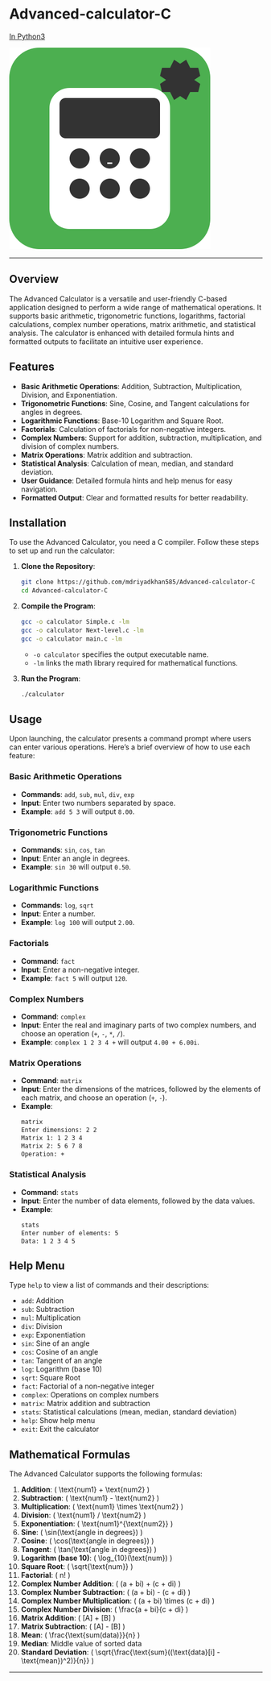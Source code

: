 # Advanced-calculator-C
[In Python3](https://github.com/mdriyadkhan585/Advanced_calculator)

![Python calculate Logo](logo.svg)

---

## Overview

The Advanced Calculator is a versatile and user-friendly C-based application designed to perform a wide range of mathematical operations. It supports basic arithmetic, trigonometric functions, logarithms, factorial calculations, complex number operations, matrix arithmetic, and statistical analysis. The calculator is enhanced with detailed formula hints and formatted outputs to facilitate an intuitive user experience.

## Features

- **Basic Arithmetic Operations**: Addition, Subtraction, Multiplication, Division, and Exponentiation.
- **Trigonometric Functions**: Sine, Cosine, and Tangent calculations for angles in degrees.
- **Logarithmic Functions**: Base-10 Logarithm and Square Root.
- **Factorials**: Calculation of factorials for non-negative integers.
- **Complex Numbers**: Support for addition, subtraction, multiplication, and division of complex numbers.
- **Matrix Operations**: Matrix addition and subtraction.
- **Statistical Analysis**: Calculation of mean, median, and standard deviation.
- **User Guidance**: Detailed formula hints and help menus for easy navigation.
- **Formatted Output**: Clear and formatted results for better readability.

## Installation

To use the Advanced Calculator, you need a C compiler. Follow these steps to set up and run the calculator:

1. **Clone the Repository**:
   ```bash
   git clone https://github.com/mdriyadkhan585/Advanced-calculator-C
   cd Advanced-calculator-C
   ```

2. **Compile the Program**:
   ```bash
   gcc -o calculator Simple.c -lm
   gcc -o calculator Next-level.c -lm
   gcc -o calculator main.c -lm
   ```

   - `-o calculator` specifies the output executable name.
   - `-lm` links the math library required for mathematical functions.

3. **Run the Program**:
   ```bash
   ./calculator
   ```

## Usage

Upon launching, the calculator presents a command prompt where users can enter various operations. Here’s a brief overview of how to use each feature:

### Basic Arithmetic Operations

- **Commands**: `add`, `sub`, `mul`, `div`, `exp`
- **Input**: Enter two numbers separated by space.
- **Example**: `add 5 3` will output `8.00`.

### Trigonometric Functions

- **Commands**: `sin`, `cos`, `tan`
- **Input**: Enter an angle in degrees.
- **Example**: `sin 30` will output `0.50`.

### Logarithmic Functions

- **Commands**: `log`, `sqrt`
- **Input**: Enter a number.
- **Example**: `log 100` will output `2.00`.

### Factorials

- **Command**: `fact`
- **Input**: Enter a non-negative integer.
- **Example**: `fact 5` will output `120`.

### Complex Numbers

- **Command**: `complex`
- **Input**: Enter the real and imaginary parts of two complex numbers, and choose an operation (`+`, `-`, `*`, `/`).
- **Example**: `complex 1 2 3 4 +` will output `4.00 + 6.00i`.

### Matrix Operations

- **Command**: `matrix`
- **Input**: Enter the dimensions of the matrices, followed by the elements of each matrix, and choose an operation (`+`, `-`).
- **Example**: 
  ```
  matrix
  Enter dimensions: 2 2
  Matrix 1: 1 2 3 4
  Matrix 2: 5 6 7 8
  Operation: +
  ```

### Statistical Analysis

- **Command**: `stats`
- **Input**: Enter the number of data elements, followed by the data values.
- **Example**:
  ```
  stats
  Enter number of elements: 5
  Data: 1 2 3 4 5
  ```

## Help Menu

Type `help` to view a list of commands and their descriptions:

- `add`: Addition
- `sub`: Subtraction
- `mul`: Multiplication
- `div`: Division
- `exp`: Exponentiation
- `sin`: Sine of an angle
- `cos`: Cosine of an angle
- `tan`: Tangent of an angle
- `log`: Logarithm (base 10)
- `sqrt`: Square Root
- `fact`: Factorial of a non-negative integer
- `complex`: Operations on complex numbers
- `matrix`: Matrix addition and subtraction
- `stats`: Statistical calculations (mean, median, standard deviation)
- `help`: Show help menu
- `exit`: Exit the calculator

## Mathematical Formulas

The Advanced Calculator supports the following formulas:

1. **Addition**: \( \text{num1} + \text{num2} \)
2. **Subtraction**: \( \text{num1} - \text{num2} \)
3. **Multiplication**: \( \text{num1} \times \text{num2} \)
4. **Division**: \( \text{num1} / \text{num2} \)
5. **Exponentiation**: \( \text{num1}^{\text{num2}} \)
6. **Sine**: \( \sin(\text{angle in degrees}) \)
7. **Cosine**: \( \cos(\text{angle in degrees}) \)
8. **Tangent**: \( \tan(\text{angle in degrees}) \)
9. **Logarithm (base 10)**: \( \log_{10}(\text{num}) \)
10. **Square Root**: \( \sqrt{\text{num}} \)
11. **Factorial**: \( n! \)
12. **Complex Number Addition**: \( (a + bi) + (c + di) \)
13. **Complex Number Subtraction**: \( (a + bi) - (c + di) \)
14. **Complex Number Multiplication**: \( (a + bi) \times (c + di) \)
15. **Complex Number Division**: \( \frac{a + bi}{c + di} \)
16. **Matrix Addition**: \( [A] + [B] \)
17. **Matrix Subtraction**: \( [A] - [B] \)
18. **Mean**: \( \frac{\text{sum(data)}}{n} \)
19. **Median**: Middle value of sorted data
20. **Standard Deviation**: \( \sqrt{\frac{\text{sum}((\text{data}[i] - \text{mean})^2)}{n}} \)
    
---
